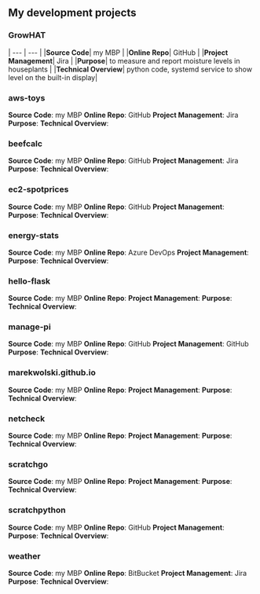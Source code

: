 ## My development projects

### GrowHAT
| --- | --- |
|**Source Code**| my MBP |
|**Online Repo**| GitHub |
|**Project Management**| Jira |
|**Purpose**| to measure and report moisture levels in houseplants |
|**Technical Overview**| python code, systemd service to show level on the built-in display|

### aws-toys
**Source Code**: my MBP
**Online Repo**: GitHub
**Project Management**: Jira
**Purpose**:
**Technical Overview**:


### beefcalc
**Source Code**: my MBP
**Online Repo**: GitHub
**Project Management**: Jira
**Purpose**:
**Technical Overview**:


### ec2-spotprices
**Source Code**: my MBP
**Online Repo**: GitHub
**Project Management**: 
**Purpose**:
**Technical Overview**:


### energy-stats
**Source Code**: my MBP
**Online Repo**: Azure DevOps
**Project Management**: 
**Purpose**:
**Technical Overview**:


### hello-flask
**Source Code**: my MBP
**Online Repo**: 
**Project Management**: 
**Purpose**:
**Technical Overview**:


### manage-pi
**Source Code**: my MBP
**Online Repo**: GitHub
**Project Management**: GitHub
**Purpose**:
**Technical Overview**:


### marekwolski.github.io
**Source Code**: my MBP
**Online Repo**: 
**Project Management**: 
**Purpose**:
**Technical Overview**:


### netcheck
**Source Code**: my MBP
**Online Repo**: 
**Project Management**: 
**Purpose**:
**Technical Overview**:


### scratchgo
**Source Code**: my MBP
**Online Repo**: 
**Project Management**: 
**Purpose**:
**Technical Overview**:


### scratchpython
**Source Code**: my MBP
**Online Repo**: GitHub
**Project Management**: 
**Purpose**:
**Technical Overview**:


### weather
**Source Code**: my MBP
**Online Repo**: BitBucket
**Project Management**: Jira
**Purpose**:
**Technical Overview**:

